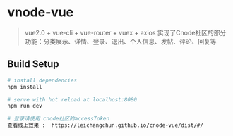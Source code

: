 # vnode-vue

> vue2.0 + vue-cli + vue-router + vuex + axios 实现了Cnode社区的部分功能：分类展示、详情、登录、退出、个人信息、发帖、评论、回复等

## Build Setup

``` bash
# install dependencies
npm install

# serve with hot reload at localhost:8080
npm run dev

# 登录请使用 cnode社区的accessToken
查看线上效果 :  https://leichangchun.github.io/cnode-vue/dist/#/

```
